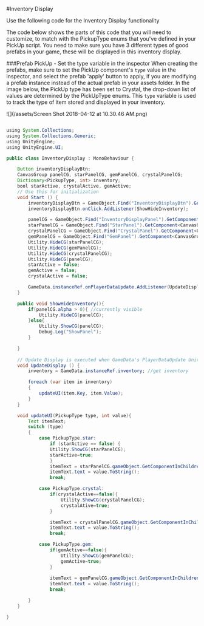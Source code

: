 #Inventory Display

Use the following code for the Inventory Display functionality


The code below shows the parts of this code that you will need to customize, to match with the PickupType enums that you've defined in your PickUp script.  You need to make sure you have 3 different types of good prefabs in your game, these will be displayed in this inventory display.

###Prefab PickUp - Set the type variable in the inspector
When creating the prefabs, make sure to set the PickUp component's `type` value in the inspector, and select the prefab 'apply' button to apply, if you are modifying a prefab instance instead of the actual prefab in your assets folder. In the image below, the PickUp type has been set to Crystal, the drop-down list of values are determined by the PickUpType enums. This `type` variable is used to track the type of item stored and displayed in your inventory.

![](/assets/Screen Shot 2018-04-12 at 10.30.46 AM.png)

```java

using System.Collections;
using System.Collections.Generic;
using UnityEngine;
using UnityEngine.UI;

public class InventoryDisplay : MonoBehaviour {

    Button inventoryDisplayBtn;
    CanvasGroup panelCG, starPanelCG, gemPanelCG, crystalPanelCG;
    Dictionary<PickupType, int> inventory;
    bool starActive, crystalActive, gemActive;
	// Use this for initialization
	void Start () {
        inventoryDisplayBtn = GameObject.Find("InventoryDisplayBtn").GetComponent<Button>();
        inventoryDisplayBtn.onClick.AddListener(ShowHideInventory);

        panelCG = GameObject.Find("InventoryDisplayPanel").GetComponent<CanvasGroup>();
        starPanelCG = GameObject.Find("StarPanel").GetComponent<CanvasGroup>();
        crystalPanelCG = GameObject.Find("CrystalPanel").GetComponent<CanvasGroup>();
        gemPanelCG = GameObject.Find("GemPanel").GetComponent<CanvasGroup>();
        Utility.HideCG(starPanelCG);
        Utility.HideCG(gemPanelCG);
        Utility.HideCG(crystalPanelCG);
        Utility.HideCG(panelCG);
        starActive = false;
        gemActive = false;
        crystalActive = false;

        GameData.instanceRef.onPlayerDataUpdate.AddListener(UpdateDisplay);
    }

    public void ShowHideInventory(){
        if(panelCG.alpha > 0){ //currently visible
            Utility.HideCG(panelCG);
        }else{
            Utility.ShowCG(panelCG);
            Debug.Log("ShowPanel");
        }

    }
	
	// Update Display is executed when GameData's PlayerDataUpdate UnityEvent is Invoked
	void UpdateDisplay () {
        inventory = GameData.instanceRef.inventory; //get inventory

        foreach (var item in inventory)
        {
            updateUI(item.Key, item.Value);
        }   
	}

    void updateUI(PickupType type, int value){
        Text itemText;
        switch (type)
        {
            case PickupType.star:
                if (starActive == false) { 
                Utility.ShowCG(starPanelCG);
                starActive=true;
                }
                itemText = starPanelCG.gameObject.GetComponentInChildren<Text>();
                itemText.text = value.ToString();
                break;

            case PickupType.crystal:
                if(crystalActive==false){
                    Utility.ShowCG(crystalPanelCG);
                    crystalAtive=true;
                }

                itemText = crystalPanelCG.gameObject.GetComponentInChildren<Text>();
                itemText.text = value.ToString();
                break;

            case PickupType.gem:
                if(gemActive==false){
                    Utility.ShowCG(gemPanelCG);
                    gemActive=true;
                }
               
                itemText = gemPanelCG.gameObject.GetComponentInChildren<Text>();
                itemText.text = value.ToString();
                break;

        }
    }

}

```

